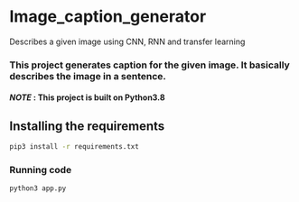 # Image_caption_generator
Describes a given image using CNN, RNN and transfer learning
### This project generates caption for the given image. It basically describes the image in a sentence.  


#### _NOTE_ : This project is built on Python3.8
## Installing the requirements
```bash
pip3 install -r requirements.txt
```
### Running code
```bash
python3 app.py
```
